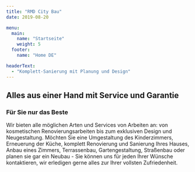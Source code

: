```yaml
---
title: "RMD City Bau"
date: 2019-08-20

menu: 
  main:
    name: "Startseite"
    weight: 5
  footer:
    name: "Home DE"

headerText:
  - "Komplett-Sanierung mit Planung und Design"
---
```


## Alles aus einer Hand mit Service und Garantie

### Für Sie nur das Beste

Wir bieten alle möglichen Arten und Services von Arbeiten an: von kosmetischen Renovierungsarbeiten bis zum exklusiven Design und Neugestaltung. Möchten Sie eine Umgestaltung des Kinderzimmers, Erneuerung der Küche, komplett Renovierung und Sanierung Ihres Hauses, Anbau eines Zimmers, Terrassenbau, Gartengestaltung, Straßenbau oder planen sie gar ein Neubau - Sie können uns für jeden Ihrer Wünsche kontaktieren, wir erledigen gerne alles zur Ihrer vollsten Zufriedenheit.